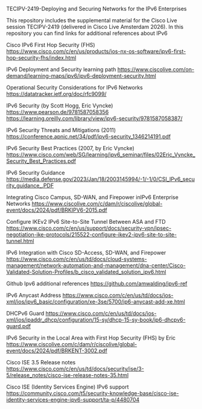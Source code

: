 
TECIPV-2419-Deploying and Securing Networks for the IPv6 Enterprises


This repository includes the supplemental material for the Cisco Live session TECIPV-2419 (delivered in Cisco Live Amsterdam 2026). In this repository you can find links for additional references about IPv6


Cisco IPv6 First Hop Security (FHS)
https://www.cisco.com/c/en/us/products/ios-nx-os-software/ipv6-first-hop-security-fhs/index.html

IPv6 Deployment and Security learning path
https://www.ciscolive.com/on-demand/learning-maps/ipv6/ipv6-deployment-security.html

Operational Security Considerations for IPv6 Networks
https://datatracker.ietf.org/doc/rfc9099/

IPv6 Security (by Scott Hogg, Eric Vyncke) 
https://www.pearson.de/9781587058356
https://learning.oreilly.com/library/view/ipv6-security/9781587058387/

IPv6 Security Threats and Mitigations (2011)
https://conference.apnic.net/34/pdf/ipv6-security_1346214191.pdf

IPv6 Security Best Practices (2007, by Eric Vyncke) 
https://www.cisco.com/web/SG/learning/ipv6_seminar/files/02Eric_Vyncke_Security_Best_Practices.pdf

IPv6 Security Guidance
https://media.defense.gov/2023/Jan/18/2003145994/-1/-1/0/CSI_IPv6_security_guidance_.PDF

Integrating Cisco Campus, SD-WAN, and Firepower inIPv6 Enterprise Networks
https://www.ciscolive.com/c/dam/r/ciscolive/global-event/docs/2024/pdf/BRKIPV6-2015.pdf

Configure IKEv2 IPv6 Site-to-Site Tunnel Between ASA and FTD
https://www.cisco.com/c/en/us/support/docs/security-vpn/ipsec-negotiation-ike-protocols/215522-configure-ikev2-ipv6-site-to-site-tunnel.html

IPv6 Integration with Cisco SD-Access, SD-WAN, and Firepower
https://www.cisco.com/c/en/us/td/docs/cloud-systems-management/network-automation-and-management/dna-center/Cisco-Validated-Solution-Profiles/b_cisco_validated_solution_ipv6.html

Github Ipv6 additional references
https://github.com/amwalding/ipv6-ref

IPv6 Anycast Address
https://www.cisco.com/c/en/us/td/docs/ios-xml/ios/ipv6_basic/configuration/xe-3se/5700/ip6-anycast-add-xe.html

DHCPv6 Guard
https://www.cisco.com/c/en/us/td/docs/ios-xml/ios/ipaddr_dhcp/configuration/15-sy/dhcp-15-sy-book/ip6-dhcpv6-guard.pdf

IPv6 Security in the Local Area with First Hop Security (FHS) by Eric
https://www.ciscolive.com/c/dam/r/ciscolive/global-event/docs/2024/pdf/BRKENT-3002.pdf

Cisco ISE 3.5 Release notes 
https://www.cisco.com/c/en/us/td/docs/security/ise/3-5/release_notes/cisco-ise-release-notes-35.html

Cisco ISE (Identity Services Engine) IPv6 support
https://community.cisco.com/t5/security-knowledge-base/cisco-ise-identity-services-engine-ipv6-support/ta-p/4480704










 
